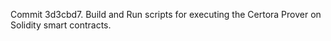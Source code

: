 Commit 3d3cbd7.                    Build and Run scripts for executing the Certora Prover on Solidity smart contracts.